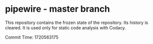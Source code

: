 # pipewire - master branch

This repository contains the frozen state of the repository.
Its history is cleared. It is used only for static code
analysis with Codacy.

Commit Time: 1720563175